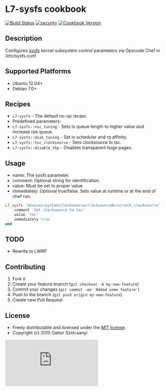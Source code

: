 # L7-sysfs cookbook
[![Build Status](https://travis-ci.org/szelcsanyi/chef-sysfs.svg?branch=master)](https://travis-ci.org/szelcsanyi/chef-sysfs)
[![security](https://hakiri.io/github/szelcsanyi/chef-sysfs/master.svg)](https://hakiri.io/github/szelcsanyi/chef-sysfs/master)
[![Cookbook Version](https://img.shields.io/cookbook/v/L7-sysfs.svg?style=flat)](https://supermarket.chef.io/cookbooks/L7-sysfs)

## Description

Configures [sysfs](http://en.wikipedia.org/wiki/Sysfs) kernel subsystem control parameters via Opscode Chef in /etc/sysfs.conf

## Supported Platforms

* Ubuntu 12.04+
* Debian 7.0+

## Recipes

* `L7-sysfs` - The default no-op recipe.
* Predefined parameters:
* `L7-sysfs::nic_tuning` - Sets tx queue length to higher value and increase rps queue.
* `L7-sysfs::disk_tuning` - Set io scheduler and rq affinity.
* `L7-sysfs::tsc_clocksource` - Sets clocksource to tsc.
* `L7-sysfs::disable_thp` - Disables transparent huge pages.

## Usage
* name: The sysfs parameter.
* comment: Optional string for identification.
* value: Must be set to proper value.
* immediately: Optional true/false. Sets value at runtime or at the end of chef run.

```ruby
L7_sysfs 'devices/system/clocksource/clocksource0/current_clocksource' do
	comment 'Set clocksource to tsc'
	value 'tsc'
	immediately true
end
```

## TODO

* Rewrite to LWRP

## Contributing

1. Fork it
2. Create your feature branch (`git checkout -b my-new-feature`)
3. Commit your changes (`git commit -am 'Added some feature'`)
4. Push to the branch (`git push origin my-new-feature`)
5. Create new Pull Request

## License

* Freely distributable and licensed under the [MIT license](http://szelcsanyi.mit-license.org/2015/license.html).
* Copyright (c) 2015 Gabor Szelcsanyi

[![image](https://ga-beacon.appspot.com/UA-56493884-1/chef-sysfs/README.md)](https://github.com/szelcsanyi/chef-sysfs)

